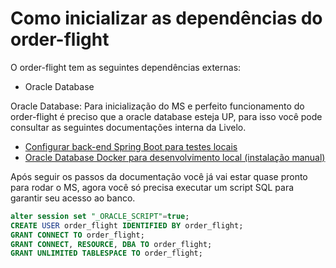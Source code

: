 # Como inicializar as dependências do order-flight

O order-flight tem as seguintes dependências externas:

- Oracle Database

Oracle Database:
Para inicialização do MS e perfeito funcionamento do order-flight é preciso que a oracle database esteja UP, para isso você pode consultar as seguintes documentações interna da Livelo.

- [Configurar back-end Spring Boot para testes locais](https://livelo.atlassian.net/wiki/spaces/TV/pages/162824953/Configurar+back-end+Spring+Boot+para+testes+locais)
- [Oracle Database Docker para desenvolvimento local (instalação manual)](https://livelo.atlassian.net/wiki/spaces/TV/pages/162824953/Configurar+back-end+Spring+Boot+para+testes+locais)

Após seguir os passos da documentação você já vai estar quase pronto para rodar o MS, agora você só precisa executar um script SQL para garantir seu acesso ao banco.

```sql
alter session set "_ORACLE_SCRIPT"=true;
CREATE USER order_flight IDENTIFIED BY order_flight;
GRANT CONNECT TO order_flight;
GRANT CONNECT, RESOURCE, DBA TO order_flight;
GRANT UNLIMITED TABLESPACE TO order_flight;
```
